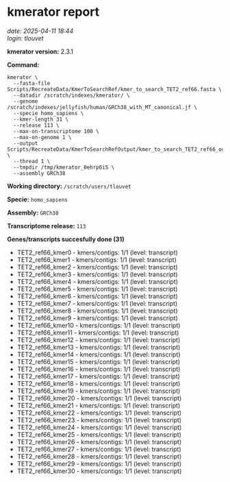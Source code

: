 # kmerator report
*date: 2025-04-11 18:44*  
*login: tlouvet*

**kmerator version:** 2.3.1

**Command:**

```
kmerator \
  --fasta-file Scripts/RecreateData/KmerToSearchRef/kmer_to_search_TET2_ref66.fasta \
  --datadir /scratch/indexes/kmerator/ \
  --genome /scratch/indexes/jellyfish/human/GRCh38_with_MT_canonical.jf \
  --specie homo_sapiens \
  --kmer-length 31 \
  --release 113 \
  --max-on-transcriptome 100 \
  --max-on-genome 1 \
  --output Scripts/RecreateData/KmerToSearchRefOutput/kmer_to_search_TET2_ref66_output \
  --thread 1 \
  --tmpdir /tmp/kmerator_0ehrp6i5 \
  --assembly GRCh38
```

**Working directory:** `/scratch/users/tlouvet`

**Specie:** `homo_sapiens`

**Assembly:** `GRCh38`

**Transcriptome release:** `113`

**Genes/transcripts succesfully done (31)**

- TET2_ref66_kmer0 - kmers/contigs: 1/1 (level: transcript)
- TET2_ref66_kmer1 - kmers/contigs: 1/1 (level: transcript)
- TET2_ref66_kmer2 - kmers/contigs: 1/1 (level: transcript)
- TET2_ref66_kmer3 - kmers/contigs: 1/1 (level: transcript)
- TET2_ref66_kmer4 - kmers/contigs: 1/1 (level: transcript)
- TET2_ref66_kmer5 - kmers/contigs: 1/1 (level: transcript)
- TET2_ref66_kmer6 - kmers/contigs: 1/1 (level: transcript)
- TET2_ref66_kmer7 - kmers/contigs: 1/1 (level: transcript)
- TET2_ref66_kmer8 - kmers/contigs: 1/1 (level: transcript)
- TET2_ref66_kmer9 - kmers/contigs: 1/1 (level: transcript)
- TET2_ref66_kmer10 - kmers/contigs: 1/1 (level: transcript)
- TET2_ref66_kmer11 - kmers/contigs: 1/1 (level: transcript)
- TET2_ref66_kmer12 - kmers/contigs: 1/1 (level: transcript)
- TET2_ref66_kmer13 - kmers/contigs: 1/1 (level: transcript)
- TET2_ref66_kmer14 - kmers/contigs: 1/1 (level: transcript)
- TET2_ref66_kmer15 - kmers/contigs: 1/1 (level: transcript)
- TET2_ref66_kmer16 - kmers/contigs: 1/1 (level: transcript)
- TET2_ref66_kmer17 - kmers/contigs: 1/1 (level: transcript)
- TET2_ref66_kmer18 - kmers/contigs: 1/1 (level: transcript)
- TET2_ref66_kmer19 - kmers/contigs: 1/1 (level: transcript)
- TET2_ref66_kmer20 - kmers/contigs: 1/1 (level: transcript)
- TET2_ref66_kmer21 - kmers/contigs: 1/1 (level: transcript)
- TET2_ref66_kmer22 - kmers/contigs: 1/1 (level: transcript)
- TET2_ref66_kmer23 - kmers/contigs: 1/1 (level: transcript)
- TET2_ref66_kmer24 - kmers/contigs: 1/1 (level: transcript)
- TET2_ref66_kmer25 - kmers/contigs: 1/1 (level: transcript)
- TET2_ref66_kmer26 - kmers/contigs: 1/1 (level: transcript)
- TET2_ref66_kmer27 - kmers/contigs: 1/1 (level: transcript)
- TET2_ref66_kmer28 - kmers/contigs: 1/1 (level: transcript)
- TET2_ref66_kmer29 - kmers/contigs: 1/1 (level: transcript)
- TET2_ref66_kmer30 - kmers/contigs: 1/1 (level: transcript)
